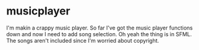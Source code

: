 # musicplayer
I'm makin a crappy music player. So far I've got the music player functions down and now I need to add song selection.
Oh yeah the thing is in SFML. The songs aren't included since I'm worried about copyright.
